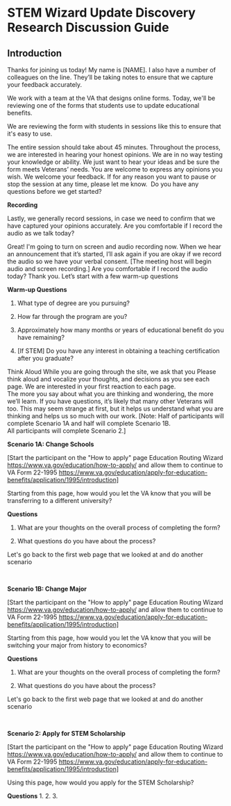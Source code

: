 # STEM Wizard Update Discovery Research Discussion Guide 

## Introduction 

Thanks for joining us today! My name is [NAME]. I also have a number of colleagues on the line.  They’ll be taking notes to ensure that we capture your feedback accurately. 

We work with a team at the VA that designs online forms. Today, we'll be reviewing one of the forms that students use to update educational benefits.

We are reviewing the form with students in sessions like this to ensure that it's easy to use.

The entire session should take about 45 minutes.
Throughout the process, we are interested in hearing your honest opinions. We are in no way testing your knowledge or ability. We just want to hear your ideas and be sure the form meets Veterans’ needs. 
You are welcome to express any opinions you wish. We welcome your feedback.
If for any reason you want to pause or stop the session at any time, please let me know. 
Do you have any questions before we get started?

**Recording**

Lastly, we generally record sessions, in case we need to confirm that we have captured your opinions accurately. Are you comfortable if I record the audio as we talk today? 

Great! I'm going to turn on screen and audio recording now.  When we hear an announcement that it’s started, I’ll ask again if you are okay if we record the audio so we have your verbal consent.
[The meeting host will begin audio and screen recording.]
Are you comfortable if I record the audio today?
Thank you. Let’s start with a few warm-up questions 

**Warm-up Questions**

1.	What type of degree are you pursuing?

2.	How far through the program are you?

3.  Approximately how many months or years of educational benefit do you have remaining?

4.	[If STEM] Do you have any interest in obtaining a teaching certification after you graduate?

Think Aloud
While you are going through the site, we ask that you Please think aloud and vocalize your thoughts, and decisions as you see each page. We are interested in your first reaction to each page.  
The more you say about what you are thinking and wondering, the more we’ll learn.  If you have questions, it’s likely that many other Veterans will too. This may seem strange at first, but it helps us understand what you are thinking and helps us so much with our work.
[Note: Half of participants will complete Scenario 1A and half will complete Scenario 1B.   
All participants will complete Scenario 2.]
&nbsp; 
&nbsp; 

**Scenario 1A: Change Schools**

[Start the participant on the "How to apply" page Education Routing Wizard  
https://www.va.gov/education/how-to-apply/ and allow them to continue to VA Form 22-1995
https://www.va.gov/education/apply-for-education-benefits/application/1995/introduction]

Starting from this page, how would you let the VA know that you will be transferring to a different university?

**Questions**
1.  What are your thoughts on the overall process of completing the form?

2. What questions do you have about the process?

Let's go back to the first web page that we looked at and do another scenario 

&nbsp; 
&nbsp; 

**Scenario 1B: Change Major**

[Start the participant on the "How to apply" page Education Routing Wizard  
https://www.va.gov/education/how-to-apply/ and allow them to continue to VA Form 22-1995
https://www.va.gov/education/apply-for-education-benefits/application/1995/introduction]

Starting from this page, how would you let the VA know that you will be switching your major from history to economics?

**Questions**
1.  What are your thoughts on the overall process of completing the form?

2. What questions do you have about the process?

Let's go back to the first web page that we looked at and do another scenario 

&nbsp; 
&nbsp; 

**Scenario 2: Apply for STEM Scholarship**

[Start the participant on the "How to apply" page Education Routing Wizard  
https://www.va.gov/education/how-to-apply/ and allow them to continue to VA Form 22-1995
https://www.va.gov/education/apply-for-education-benefits/application/1995/introduction]
  
Using this page, how would you apply for the STEM Scholarship?

**Questions**
1.
2.
3.
